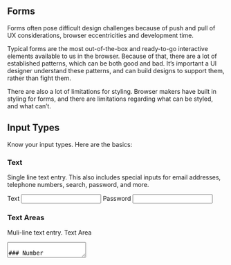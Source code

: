 ## Forms

Forms often pose difficult design challenges because of push and pull of UX considerations, browser eccentricities and development time.

Typical forms are the most out-of-the-box and ready-to-go interactive elements available to us in the browser. Because of that, there are a lot of established patterns, which can be both good and bad. It’s important a UI designer understand these patterns, and can build designs to support them, rather than fight them.

There are also a lot of limitations for styling. Browser makers have built in styling for forms, and there are limitations regarding what can be styled, and what can’t.

## Input Types

Know your input types. Here are the basics:

### Text

Single line text entry. This also includes special inputs for email addresses, telephone numbers, search, password, and more.

<label for="text-ex">Text</label>
<input type="text" id="text-ex">
<label for="pw-ex">Password</label>
<input type="password" id="pw-ex">

### Text Areas

Muli-line text entry.
<label for="ta-ex">Text Area</label>
<textarea id="ta-ex" />

### Number

This field lets you define a min, a max, and a step property allowing the user to bump them with UI or even the arrow keys on their keyboard. Most often seen in quantity boxes when shopping.

<label for="number-ex">Number</label>
<input id="number-ex" type="number">

### Range

Similar to number, but gives you a slider as the UI. However, custom styling is difficult, so most of the time you see these, they've been painstakingly re-created, rather than use the default styles.

<input type="range">

### Date

Browser support is still pretty bad, so most of the time you see a date-picker, it's a custom solution, but someday native date fields will be useable.

<input type="date">

### Checkboxes

Checkboxes represent true/false or on/off options in forms. They have no relationships other than to themselves. Styling involves hiding the real elements, and controlling them with fakes, aka "psuedo elements".

<input type="checkbox" id="cl" name="cl"
        checked>
<label for="cl">Checkbox Label</label>

### Radio Buttons

The little circle inputs are radio buttons and exist as a group. Turning on one means turning off another. Styling them also involves hiding the real elements and replacing them with psuedo elements.

<input type="radio" id="huey" name="drone" value="huey" checked>
	<label for="huey">Huey</label>
	<input type="radio" id="dewey" name="drone" value="dewey">
	<label for="dewey">Dewey</label>
	<input type="radio" id="louie" name="drone" value="louie">
	<label for="louie">Louie</label>

### Selects or "Dropdowns"

Selects can hide big lists of options. If there are less than 4 or so, consider using a radio group instead. Big long lists can be detrimental to the user experience.

You may have seen type-ahead or searchable dropdowns. These are not native fields, but custom implementations. There is an input called a datalist that is similar, but not quite as robust as those custom solutions.

Selects can also be tricky to style, but it's do-able. A good recommendation is to not attempt to style the contents of the dropdown, but just the dropdown itself.

<select name="pets" id="pet-select">
    <option value="">--Please choose an option--</option>
    <option value="dog">Dog</option>
    <option value="cat">Cat</option>
    <option value="hamster">Hamster</option>
    <option value="parrot">Parrot</option>
    <option value="spider">Spider</option>
    <option value="goldfish">Goldfish</option>
</select>

### File

A button for uploading a file. The file upload has to be handled by separate programming, so these are just a UI that allows for picking a file reference from the users computer. Drag and drop implementations are not-native fields.

<input type="file" id="avatar" name="avatar" accept="image/png, image/jpeg">

### Native?

So what is meant by "native" fields? Those types described above all have native implementations that work in the browser. Native is preferred, especially for mobile usage, where a user on iOS gets an iOS experience, and an android user gets and android experience. However, styling options can be limited, meaning often, some inputs are manually pieced together to allow for full styling. Having an idea of the difference can help prioritize needs, as these custom styles are often very time consuming, and less accessible to users with disabilities.

## Input Labels, Accessibility, and Placeholders

All inputs should have corresponding labels to remain accessible. The labels also need to remain visible. Placeholders can technically be put in text inputs, but once the user starts typing, they disappear.

## Front-end Form Validation

Form data should be validated before getting sent to the server. This means checking formats, lengths, required fields etc. There are two basic types:

### Built-in, or "native" Form Validation

HTML5 forms have validation features built in. They can check your data and show an error to the user before the form will be allowed to send. However, those validation messages are not customizable, and how they look varies by browser.

This kind of validation can be extended, to a point, with additional Javascript.

### Custom Javascript Validation

This validation turns off the HTML5 validation, and uses Javascript to completely customize the error messages look and the actual text being used.

Typically a library of some sort is used, but it can still take a significant chunk of time to build this type of validation.

### Why does it matter?

Make sure you and your developer have a plan for the kind of validation being used. If the plan is to use native validation, you'll be wasting your time designing custom errors. If the plan is to use custom validation, you will then need to design it.
